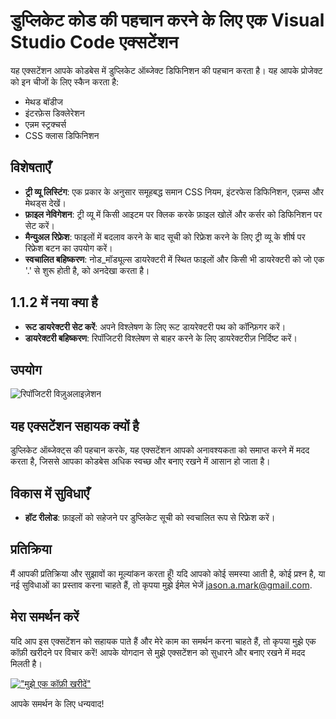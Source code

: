 # डुप्लिकेट कोड की पहचान करने के लिए एक Visual Studio Code एक्सटेंशन

यह एक्सटेंशन आपके कोडबेस में डुप्लिकेट ऑब्जेक्ट डिफिनिशन की पहचान करता है। यह आपके प्रोजेक्ट को इन चीजों के लिए स्कैन करता है:

- मेथड बॉडीज
- इंटरफ़ेस डिक्लेरेशन
- एन्नम स्ट्रक्चर्स
- CSS क्लास डिफिनिशन

## विशेषताएँ

- **ट्री व्यू लिस्टिंग**: एक प्रकार के अनुसार समूहबद्ध समान CSS नियम, इंटरफेस डिफिनिशन, एन्नम्स और मेथड्स देखें।
- **फ़ाइल नेविगेशन**: ट्री व्यू में किसी आइटम पर क्लिक करके फ़ाइल खोलें और कर्सर को डिफिनिशन पर सेट करें।
- **मैन्युअल रिफ्रेश**: फाइलों में बदलाव करने के बाद सूची को रिफ्रेश करने के लिए ट्री व्यू के शीर्ष पर रिफ्रेश बटन का उपयोग करें।
- **स्वचालित बहिष्करण**: नोड_मॉड्यूल्स डायरेक्टरी में स्थित फाइलों और किसी भी डायरेक्टरी को जो एक '.' से शुरू होती है, को अनदेखा करता है।

## 1.1.2 में नया क्या है

- **रूट डायरेक्टरी सेट करें**: अपने विश्लेषण के लिए रूट डायरेक्टरी पथ को कॉन्फ़िगर करें।
- **डायरेक्टरी बहिष्करण**: रिपॉजिटरी विश्लेषण से बाहर करने के लिए डायरेक्टरीज़ निर्दिष्ट करें।

## उपयोग

![रिपॉजिटरी विज़ुअलाइज़ेशन](https://github.com/jasonamark/jasonamark/raw/main/identify-duplicates.gif)

## यह एक्सटेंशन सहायक क्यों है

डुप्लिकेट ऑब्जेक्ट्स की पहचान करके, यह एक्सटेंशन आपको अनावश्यकता को समाप्त करने में मदद करता है, जिससे आपका कोडबेस अधिक स्वच्छ और बनाए रखने में आसान हो जाता है।

## विकास में सुविधाएँ

- **हॉट रीलोड**: फ़ाइलों को सहेजने पर डुप्लिकेट सूची को स्वचालित रूप से रिफ्रेश करें।

## प्रतिक्रिया

मैं आपकी प्रतिक्रिया और सुझावों का मूल्यांकन करता हूँ! यदि आपको कोई समस्या आती है, कोई प्रश्न है, या नई सुविधाओं का प्रस्ताव करना चाहते हैं, तो कृपया मुझे ईमेल भेजें [jason.a.mark@gmail.com](jason.a.mark@gmail.com).

## मेरा समर्थन करें
यदि आप इस एक्सटेंशन को सहायक पाते हैं और मेरे काम का समर्थन करना चाहते हैं, तो कृपया मुझे एक कॉफ़ी खरीदने पर विचार करें! आपके योगदान से मुझे एक्सटेंशन को सुधारने और बनाए रखने में मदद मिलती है।

[!["मुझे एक कॉफ़ी खरीदें"](https://www.buymeacoffee.com/assets/img/custom_images/orange_img.png)](https://buymeacoffee.com/jasonamark8)

आपके समर्थन के लिए धन्यवाद!
